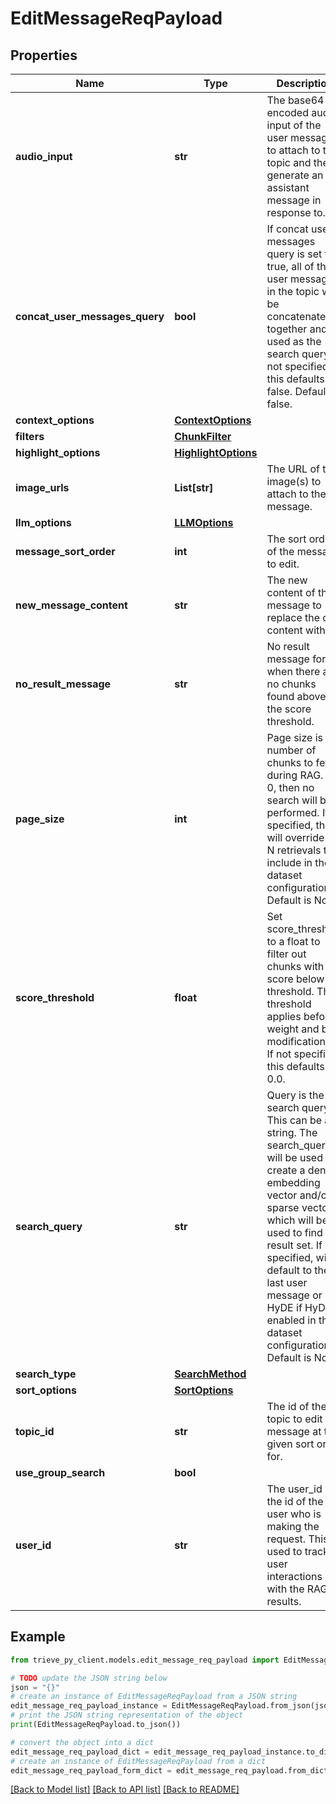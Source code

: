 # EditMessageReqPayload


## Properties

Name | Type | Description | Notes
------------ | ------------- | ------------- | -------------
**audio_input** | **str** | The base64 encoded audio input of the user message to attach to the topic and then generate an assistant message in response to. | [optional] 
**concat_user_messages_query** | **bool** | If concat user messages query is set to true, all of the user messages in the topic will be concatenated together and used as the search query. If not specified, this defaults to false. Default is false. | [optional] 
**context_options** | [**ContextOptions**](ContextOptions.md) |  | [optional] 
**filters** | [**ChunkFilter**](ChunkFilter.md) |  | [optional] 
**highlight_options** | [**HighlightOptions**](HighlightOptions.md) |  | [optional] 
**image_urls** | **List[str]** | The URL of the image(s) to attach to the message. | [optional] 
**llm_options** | [**LLMOptions**](LLMOptions.md) |  | [optional] 
**message_sort_order** | **int** | The sort order of the message to edit. | 
**new_message_content** | **str** | The new content of the message to replace the old content with. | [optional] 
**no_result_message** | **str** | No result message for when there are no chunks found above the score threshold. | [optional] 
**page_size** | **int** | Page size is the number of chunks to fetch during RAG. If 0, then no search will be performed. If specified, this will override the N retrievals to include in the dataset configuration. Default is None. | [optional] 
**score_threshold** | **float** | Set score_threshold to a float to filter out chunks with a score below the threshold. This threshold applies before weight and bias modifications. If not specified, this defaults to 0.0. | [optional] 
**search_query** | **str** | Query is the search query. This can be any string. The search_query will be used to create a dense embedding vector and/or sparse vector which will be used to find the result set. If not specified, will default to the last user message or HyDE if HyDE is enabled in the dataset configuration. Default is None. | [optional] 
**search_type** | [**SearchMethod**](SearchMethod.md) |  | [optional] 
**sort_options** | [**SortOptions**](SortOptions.md) |  | [optional] 
**topic_id** | **str** | The id of the topic to edit the message at the given sort order for. | 
**use_group_search** | **bool** |  | [optional] 
**user_id** | **str** | The user_id is the id of the user who is making the request. This is used to track user interactions with the RAG results. | [optional] 

## Example

```python
from trieve_py_client.models.edit_message_req_payload import EditMessageReqPayload

# TODO update the JSON string below
json = "{}"
# create an instance of EditMessageReqPayload from a JSON string
edit_message_req_payload_instance = EditMessageReqPayload.from_json(json)
# print the JSON string representation of the object
print(EditMessageReqPayload.to_json())

# convert the object into a dict
edit_message_req_payload_dict = edit_message_req_payload_instance.to_dict()
# create an instance of EditMessageReqPayload from a dict
edit_message_req_payload_form_dict = edit_message_req_payload.from_dict(edit_message_req_payload_dict)
```
[[Back to Model list]](../README.md#documentation-for-models) [[Back to API list]](../README.md#documentation-for-api-endpoints) [[Back to README]](../README.md)


